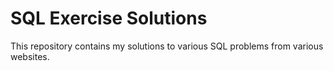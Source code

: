 # SQL Exercise Solutions

This repository contains my solutions to various SQL problems from various websites.